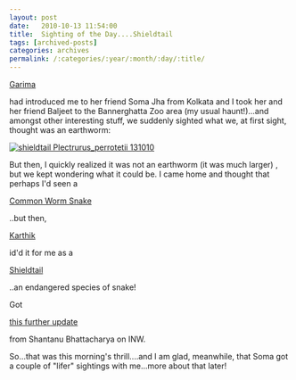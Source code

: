 ```yaml
---
layout: post
date:	2010-10-13 11:54:00
title:  Sighting of the Day....Shieldtail
tags: [archived-posts]
categories: archives
permalink: /:categories/:year/:month/:day/:title/
---
```

<a href="http://bonerpakhi.wordpress.com/"> Garima </a> 

had introduced me to her friend Soma Jha from Kolkata and I took her and her friend Baljeet to the Bannerghatta Zoo area (my usual haunt!)...and amongst other interesting stuff, we suddenly sighted what we, at first sight, thought was an earthworm:


<a href="http://s835.photobucket.com/albums/zz275/dffrntpx/?action=view&current=IMG_4280-1.jpg" target="_blank"><img src="http://i835.photobucket.com/albums/zz275/dffrntpx/IMG_4280-1.jpg" border="0" alt="shieldtail Plectrurus_perrotetii 131010"></a>


But then, I quickly realized it was not an earthworm (it was much larger) , but we kept wondering what it could be. I came home and thought that perhaps I'd seen a 

<a href="http://en.wikipedia.org/wiki/Common_Worm_Snake"> Common Worm Snake </a>

..but then,

<a href="http://wildwanderer.com"> Karthik </a>

id'd it for me as a 

<a href="http://en.wikipedia.org/wiki/Plectrurus_perrotetii"> Shieldtail </a>

..an endangered species of snake!

Got 

<a href="http://en.wikipedia.org/wiki/Uropeltis"> this further update </a>

from Shantanu Bhattacharya on INW.

So...that was this morning's thrill....and I am glad, meanwhile, that Soma got a couple of "lifer" sightings with me...more about that later!
